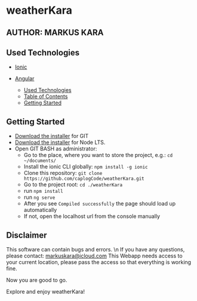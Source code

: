 # weatherKara

## AUTHOR: MARKUS KARA

## Used Technologies

- [Ionic](https://ionicframework.com/)
- [Angular](https://angular.io/)

  - [Used Technologies](#used-technologies)
  - [Table of Contents](#table-of-contents)
  - [Getting Started](#getting-started)

## Getting Started

- [Download the installer](https://git-scm.com/downloads) for GIT
- [Download the installer](https://nodejs.org/) for Node LTS.
- Open GIT BASH as administrator:
  - Go to the place, where you want to store the project, e.g.: `cd ~/documents/`
  - Install the ionic CLI globally: `npm install -g ionic`
  - Clone this repository: `git clone https://github.com/caplogCode/weatherKara.git`
  - Go to the project root: `cd ./weatherKara`
  - run `npm install`
  - run `ng serve`  
  - After you see `Compiled successfully` the page should load up automatically
  - If not, open the localhost url from the console manually

## Disclaimer
This software can contain bugs and errors. \n If you have any questions, please contact: markuskara@icloud.com
This Webapp needs access to your current location, please pass the access so that everything is working fine.

Now you are good to go.

Explore and enjoy weatherKara!
